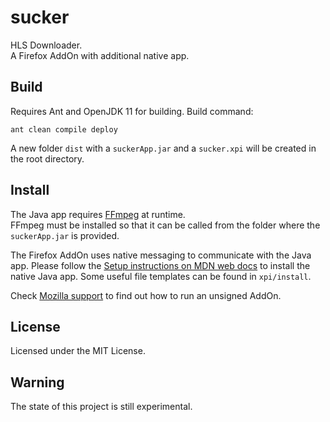 # sucker
HLS Downloader.<br>
A Firefox AddOn with additional native app.

## Build
Requires Ant and OpenJDK 11 for building. Build command:
```
ant clean compile deploy
```

A new folder `dist` with a `suckerApp.jar` and a `sucker.xpi` will be created in the root directory.

## Install
The Java app requires [FFmpeg](https://ffmpeg.org/download.html) at runtime.<br>
FFmpeg must be installed so that it can be called from the folder where the `suckerApp.jar` is provided. 

The Firefox AddOn uses native messaging to communicate with the Java app. Please follow the [Setup instructions on MDN web docs](https://developer.mozilla.org/en-US/docs/Mozilla/Add-ons/WebExtensions/Native_messaging) to install the native Java app. Some useful file templates can be found in `xpi/install`.

Check [Mozilla support](https://support.mozilla.org/en-US/kb/add-on-signing-in-firefox#w_what-are-my-options-if-i-want-to-use-an-unsigned-add-on-advanced-users) to find out how to run an unsigned AddOn.

## License
Licensed under the MIT License.

## Warning
The state of this project is still experimental.
